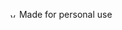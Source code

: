 <img src="https://voidlinux.org/assets/img/void_bg.png"
     alt="void-logo"
     style="display:inline-block;
            width:10px;
            ">
Made for personal use